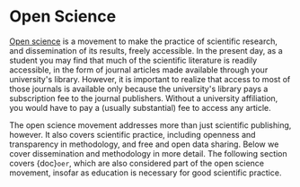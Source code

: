 # Open Science

[Open science](https://en.wikipedia.org/wiki/Open_science) is a movement to make the practice of scientific research, and dissemination of its results, freely accessible. In the present day, as a student you may find that much of the scientific literature is readily accessible, in the form of journal articles made available through your university's library. However, it is important to realize that access to most of those journals is available only because the university's library pays a subscription fee to the journal publishers. Without a university affiliation, you would have to pay a (usually substantial) fee to access any article.

The open science movement addresses more than just scientific publishing, however. It also covers scientific practice, including openness and transparency in methodology, and free and open data sharing. Below we cover dissemination and methodology in more detail. The following section covers {doc}`oer`, which are also considered part of the open science movement, insofar as education is necessary for good scientific practice.
